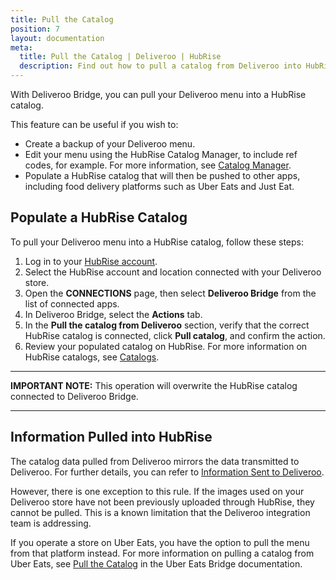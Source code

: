 ```yaml
---
title: Pull the Catalog
position: 7
layout: documentation
meta:
  title: Pull the Catalog | Deliveroo | HubRise
  description: Find out how to pull a catalog from Deliveroo into HubRise.
---
```


With Deliveroo Bridge, you can pull your Deliveroo menu into a HubRise catalog.

This feature can be useful if you wish to:

- Create a backup of your Deliveroo menu.
- Edit your menu using the HubRise Catalog Manager, to include ref codes, for example. For more information, see [Catalog Manager](/apps/catalog-manager).
- Populate a HubRise catalog that will then be pushed to other apps, including food delivery platforms such as Uber Eats and Just Eat.

## Populate a HubRise Catalog

To pull your Deliveroo menu into a HubRise catalog, follow these steps:

1. Log in to your [HubRise account](https://manager.hubrise.com).
1. Select the HubRise account and location connected with your Deliveroo store.
1. Open the **CONNECTIONS** page, then select **Deliveroo Bridge** from the list of connected apps.
1. In Deliveroo Bridge, select the **Actions** tab.
1. In the **Pull the catalog from Deliveroo** section, verify that the correct HubRise catalog is connected, click **Pull catalog**, and confirm the action.
1. Review your populated catalog on HubRise. For more information on HubRise catalogs, see [Catalogs](/docs/catalog/).

---

**IMPORTANT NOTE:** This operation will overwrite the HubRise catalog connected to Deliveroo Bridge.

---

## Information Pulled into HubRise

The catalog data pulled from Deliveroo mirrors the data transmitted to Deliveroo. For further details, you can refer to [Information Sent to Deliveroo](/apps/deliveroo/push-catalog#information-sent-to-deliveroo).

However, there is one exception to this rule. If the images used on your Deliveroo store have not been previously uploaded through HubRise, they cannot be pulled. This is a known limitation that the Deliveroo integration team is addressing.

If you operate a store on Uber Eats, you have the option to pull the menu from that platform instead. For more information on pulling a catalog from Uber Eats, see [Pull the Catalog](/apps/uber-eats/pull-catalog) in the Uber Eats Bridge documentation.
